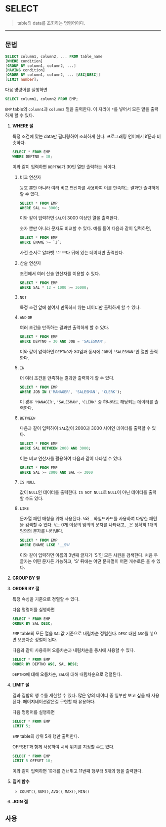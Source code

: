 # SELECT

> table의 data를 조회하는 명령어이다.

---

## 문법

```sql
SELECT column1, column2, ... FROM table_name
[WHERE condition]
[GROUP BY column1, column2, ...]
[HAVING condition]
[ORDER BY column1, column2, ... [ASC|DESC]]
[LIMIT number];
```

다음 명령어를 실행하면

```sql
SELECT column1, column2 FROM EMP;
```

`EMP` table의 `column1`과 `column2` 열을 출력한다. 이 자리에 `*`를 넣어서 모든 열을 출력하게 할 수 있다.

1. **WHERE 절**

   특정 조건에 맞는 data만 필터링하여 조회하게 한다. 프로그래밍 언어에서 if문과 비슷하다.

   ```sql
   SELECT * FROM EMP
   WHERE DEPTNO = 30;
   ```

   이와 같이 입력하면 `DEPTNO`가 30인 열만 출력하는 식이다.

   1. 비교 연산자

      등호 뿐만 아니라 여러 비교 연산자를 사용하여 이를 만족하는 결과만 출력하게 할 수 있다.

      ```SQL
      SELECT * FROM EMP
      WHERE SAL >= 3000;
      ```

      이와 같이 입력하면 `SAL`이 3000 이상인 열을 출력한다.

      숫자 뿐만 아니라 문자도 비교할 수 있다. 예를 들어 다음과 같이 입력하면,

      ```SQL
      SELECT * FROM EMP
      WHERE ENAME >= `J`;
      ```

      사전 순서로 알파벳 `'J'`보다 뒤에 있는 데이터만 출력한다.

   2. 산술 연산자

      조건에서 여러 산술 연산자를 이용할 수 있다.

      ```sql
      SELECT * FROM EMP
      WHERE SAL * 12 + 1000 >= 36000;
      ```

   3. `NOT`

      특정 조건 앞에 붙여서 만족하지 않는 데이터만 출력하게 할 수 있다.

   4. `AND` `OR`

      여러 조건을 만족하는 결과만 출력하게 할 수 있다.

      ```sql
      SELECT * FROM EMP
      WHERE DEPTNO = 30 AND JOB = 'SALESMAN';
      ```

      이와 같이 압력하면 `DEPTNO`가 30임과 동시에 `JOB`이 `'SALESMAN'`인 열만 출력한다.

   5. `IN`

      더 여러 조건을 만족하는 결과만 출력하게 할 수 있다.

      ```sql
      SELECT * FROM EMP
      WHERE JOB IN ('MANAGER', 'SALESMAN', 'CLERK');
      ```

      이 경우 `'MANAGER'`, `'SALESMAN'`, `'CLERK'` 중 하나라도 해당되는 데이터를 출력한다.

   6. `BETWEEN`

      다음과 같이 입력하여 `SAL`값이 2000과 3000 사이인 데이터를 출력할 수 있다.

      ```sql
      SELECT * FROM EMP
      WHERE SAL BETWEEN 2000 AND 3000;
      ```

      이는 비교 연산자를 활용하여 다음과 같이 나타낼 수 있다.

      ```sql
      SELECT * FROM EMP
      WHERE SAL >= 2000 AND SAL <= 3000
      ```

   7. `IS NULL`

      값이 `NULL`인 데이터를 출력한다. `IS NOT NULL`로 `NULL`이 아닌 데이터를 출력 할 수도 있다.

   8. `LIKE`

      문자열 패턴 매칭을 위해 사용된다. `%`와 `_` 와일드카드를 사용하여 다양한 패턴을 검색할 수 있다. `%`는 0개 이상의 임의의 문자를 나타내고, `_`은 정확히 1개의 임의의 문자를 나타낸다.

      ```sql
      SELECT * FROM EMP
      WHERE ENAME LIKE '__S%'
      ```

      이와 같이 입력하면 이름의 3번째 글자가 'S'인 모든 사원을 검색한다. 처음 두 글자는 어떤 문자든 가능하고, 'S' 뒤에는 어떤 문자열이 어떤 개수로든 올 수 있다.

2. **GROUP BY 절**

3. **ORDER BY 절**

   특정 속성을 기준으로 정렬할 수 있다.

   다음 명령어를 실행하면

   ```sql
   SELECT * FROM EMP
   ORDER BY SAL DESC;
   ```

   `EMP` table의 모든 열을 `SAL`값 기준으로 내림차순 정렬한다. `DESC` 대신 `ASC`를 넣으면 오름차순 정렬이 된다.

   다음과 같이 사용하여 오름차순과 내림차순을 동시에 사용할 수 있다.

   ```sql
   SELECT * FROM EMP
   ORDER BY DEPTNO ASC, SAL DESC;
   ```

   `DEPTNO`에 대해 오름차순, `SAL`에 대해 내림차순으로 정렬된다.

4. **LIMIT 절**

   결과 집합의 행 수를 제한할 수 있다. 많은 양의 데이터 중 일부만 보고 싶을 때 사용된다. 페이지네이션같은걸 구현할 때 유용하다.

   다음 명령어를 실행하면

   ```sql
   SELECT * FROM EMP
   LIMIT 5;
   ```

   `EMP` table의 상위 5개 행만 출력한다.

   OFFSET과 함께 사용하여 시작 위치를 지정할 수도 있다.

   ```sql
   SELECT * FROM EMP
   LIMIT 5 OFFSET 10;
   ```

   이와 같이 입력하면 10개를 건너뛰고 11번째 행부터 5개의 행을 출력한다.

5. **집계 함수**

   - `COUNT()`, `SUM()`, `AVG()`, `MAX()`, `MIN()`

6. **JOIN 절**

## 사용
